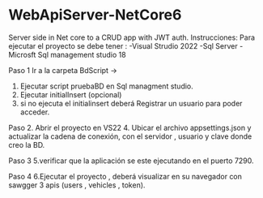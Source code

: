 # WebApiServer-NetCore6
Server side in Net core to a CRUD app with JWT auth. 
Instrucciones: 
Para ejecutar el proyecto se debe tener :
-Visual Strudio 2022
-Sql Server 
-Microsft Sql management studio 18

Paso 1
Ir a la carpeta BdScript -> 
1. Ejecutar script pruebaBD en Sql managment studio. 
2. Ejecutar initialInsert (opcional) 
3. si no ejecuta el initialinsert deberá Registrar un usuario para poder acceder.

Paso 2.
Abrir el proyecto en VS22 
4. Ubicar el archivo appsettings.json y actualizar la cadena de conexión, con el servidor , usuario y clave donde creo la BD.

Paso 3
5.verificar que la aplicación se este ejecutando en el puerto 7290. 

Paso 4
6.Ejecutar el proyecto , deberá visualizar  en su navegador con sawgger 3 apis (users , vehicles , token).


